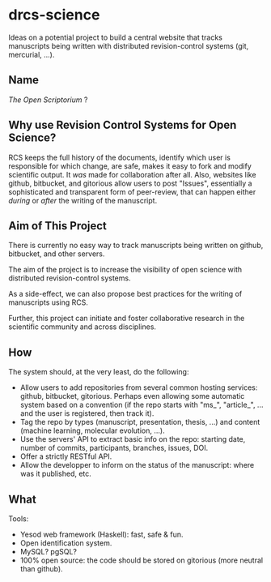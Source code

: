 drcs-science
============
Ideas on a potential project to build a central website that tracks
manuscripts being written with distributed revision-control systems (git,
mercurial, ...).

Name
----
*The Open Scriptorium* ?

Why use Revision Control Systems for Open Science?
--------------------------------------------------
RCS keeps the full history of the documents, identify which user is responsible for which change, are safe, makes it easy to fork
and modify scientific output. It *was* made for collaboration after all.
Also, websites like github, bitbucket, and gitorious allow users to post
"Issues", essentially a sophisticated and transparent form of peer-review, that can happen either *during* or *after* the writing of the manuscript.

Aim of This Project
-------------------
There is currently no easy way to track manuscripts being written
on github, bitbucket, and other servers.

The aim of the project is to increase the visibility of open science with
distributed revision-control systems.

As a side-effect, we can also propose best practices for the writing of manuscripts using RCS.

Further, this project can initiate and foster collaborative research
in the scientific community and across disciplines.

How
---
The system should, at the very least, do the following:

* Allow users to add repositories from several common hosting services: github,
bitbucket, gitorious. Perhaps even allowing some automatic system based on
a convention (if the repo starts with "ms_", "article_", ... and the user is
registered, then track it).
* Tag the repo by types (manuscript, presentation, thesis, ...) and content
(machine learning, molecular evolution, ...).
* Use the servers' API to extract basic info on the repo: starting date,
number of commits, participants, branches, issues, DOI.
* Offer a strictly RESTful API.
* Allow the developper to inform on the status of the manuscript: where was
it published, etc.

What
----
Tools:

* Yesod web framework (Haskell): fast, safe & fun.
* Open identification system.
* MySQL? pgSQL?
* 100% open source: the code should be stored on gitorious (more neutral than github).
